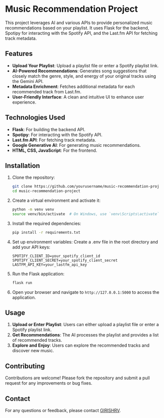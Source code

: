 
# Music Recommendation Project

This project leverages AI and various APIs to provide personalized music recommendations based on your playlist. It uses Flask for the backend, Spotipy for interacting with the Spotify API, and the Last.fm API for fetching track metadata.

## Features

- **Upload Your Playlist**: Upload a playlist file or enter a Spotify playlist link.
- **AI-Powered Recommendations**: Generates song suggestions that closely match the genre, style, and energy of your original tracks using the Gemini API.
- **Metadata Enrichment**: Fetches additional metadata for each recommended track from Last.fm.
- **User-Friendly Interface**: A clean and intuitive UI to enhance user experience.

## Technologies Used

- **Flask**: For building the backend API.
- **Spotipy**: For interacting with the Spotify API.
- **Last.fm API**: For fetching track metadata.
- **Google Generative AI**: For generating music recommendations.
- **HTML, CSS, JavaScript**: For the frontend.

## Installation

1. Clone the repository:
   ```bash
   git clone https://github.com/yourusername/music-recommendation-project.git
   cd music-recommendation-project
   ```

2. Create a virtual environment and activate it:
   ```bash
   python -m venv venv
   source venv/bin/activate  # On Windows, use `venv\Scripts\activate`
   ```

3. Install the required dependencies:
   ```bash
   pip install -r requirements.txt
   ```

4. Set up environment variables:
   Create a .env file in the root directory and add your API keys:
   ```plaintext
   SPOTIFY_CLIENT_ID=your_spotify_client_id
   SPOTIFY_CLIENT_SECRET=your_spotify_client_secret
   LASTFM_API_KEY=your_lastfm_api_key
   ```

5. Run the Flask application:
   ```bash
   flask run
   ```

6. Open your browser and navigate to `http://127.0.0.1:5000` to access the application.

## Usage

1. **Upload or Enter Playlist**: Users can either upload a playlist file or enter a Spotify playlist link.
2. **Get Recommendations**: The AI processes the playlist and provides a list of recommended tracks.
3. **Explore and Enjoy**: Users can explore the recommended tracks and discover new music.

## Contributing

Contributions are welcome! Please fork the repository and submit a pull request for any improvements or bug fixes.

## Contact

For any questions or feedback, please contact [GIRISHRV](mailto:girish29052005@gmail.com).

